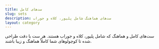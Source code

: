 ```yaml
---
title: ست‌های کامل
slug: sets
description: ست‌های هماهنگ شامل پلیور، کلاه و جوراب
layout: category
---
```


ست‌های کامل و هماهنگ که شامل پلیور، کلاه و جوراب هستند. هر ست با دقت طراحی شده تا کوچولوهای شما کاملاً هماهنگ و زیبا باشند.
